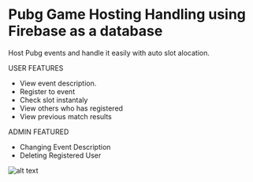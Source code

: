 # Pubg Game Hosting Handling using Firebase as a database

Host Pubg events and handle it easily with auto slot alocation.

USER FEATURES
- View event description.
- Register to event
- Check slot instantaly
- View others who has registered
- View previous match results

ADMIN FEATURED
- Changing Event Description
- Deleting Registered User

![alt text](https://github.com/nihalashetty/Pubg-Event-Handling/HomePage.jpg?raw=true)
